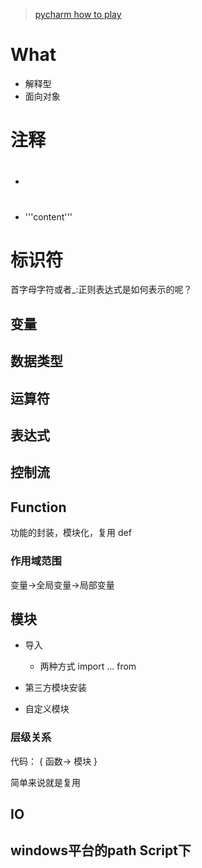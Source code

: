 >[](https://www.youtube.com/playlist?list=PLQ176FUIyIUY5Ii58pzoZhS_3qIBL80nz)

>[pycharm how to play](https://www.jetbrains.com/pycharm/documentation/)

# What
- 解释型
- 面向对象

# 注释
- #
- '''content'''

# 标识符
首字母字符或者_:正则表达式是如何表示的呢？

## 变量

## 数据类型
## 运算符
## 表达式
## 控制流

## Function
功能的封装，模块化，复用
def 

### 作用域范围
变量→全局变量→局部变量

## 模块

- 导入
    - 两种方式
    import ... from 

- 第三方模块安装
- 自定义模块

### 层级关系
代码：
    {
        函数→
             模块
    }


简单来说就是复用

## IO

## windows平台的path Script下


